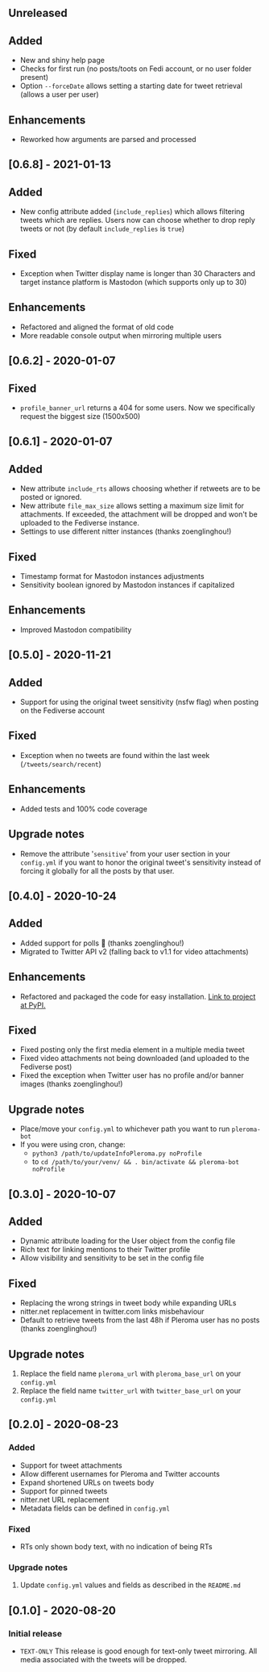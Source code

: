 ## Unreleased

## Added
- New and shiny help page
- Checks for first run (no posts/toots on Fedi account, or no user folder present)
- Option ```--forceDate``` allows setting a starting date for tweet retrieval (allows a user per user)

## Enhancements
- Reworked how arguments are parsed and processed

## [0.6.8] - 2021-01-13

## Added
- New config attribute added (```include_replies```) which allows filtering tweets which are replies. Users now can choose whether to drop reply tweets or not (by default ```include_replies``` is ```true```)

## Fixed
- Exception when Twitter display name is longer than 30 Characters and target instance platform is Mastodon (which supports only up to 30)

## Enhancements
- Refactored and aligned the format of old code
- More readable console output when mirroring multiple users 

## [0.6.2] - 2020-01-07

## Fixed
- ```profile_banner_url``` returns a 404 for some users. Now we specifically request the biggest size (1500x500)

## [0.6.1] - 2020-01-07

## Added

- New attribute ```include_rts``` allows choosing whether if retweets are to be posted or ignored.
- New attribute ```file_max_size``` allows setting a maximum size limit for attachments. If exceeded, the attachment will be dropped and won't be uploaded to the Fediverse instance.
- Settings to use different nitter instances (thanks zoenglinghou!)

## Fixed

- Timestamp format for Mastodon instances adjustments
- Sensitivity boolean ignored by Mastodon instances if capitalized

## Enhancements

- Improved Mastodon compatibility

## [0.5.0] - 2020-11-21
## Added

- Support for using the original tweet sensitivity (nsfw flag) when posting on the Fediverse account

## Fixed

- Exception when no tweets are found within the last week (```/tweets/search/recent```)

## Enhancements

- Added tests and 100% code coverage

## Upgrade notes

- Remove the attribute '```sensitive```' from your user section in your ```config.yml``` if you want to honor the 
original tweet's sensitivity instead of forcing it globally for all the posts by that user.

## [0.4.0] - 2020-10-24
## Added

- Added support for polls 🎉 (thanks zoenglinghou!)
- Migrated to Twitter API v2 (falling back to v1.1 for video attachments)

## Enhancements

- Refactored and packaged the code for easy installation. [Link to project at PyPI.](https://pypi.org/project/pleroma-bot/)

## Fixed

- Fixed posting only the first media element in a multiple media tweet
- Fixed video attachments not being downloaded (and uploaded to the Fediverse post)
- Fixed the exception when Twitter user has no profile and/or banner images (thanks zoenglinghou!)

## Upgrade notes

- Place/move your ```config.yml``` to whichever path you want to run ```pleroma-bot```
- If you were using cron, change:
  - ```python3 /path/to/updateInfoPleroma.py noProfile```
  - to ```cd /path/to/your/venv/ && . bin/activate && pleroma-bot noProfile```

## [0.3.0] - 2020-10-07
## Added

- Dynamic attribute loading for the User object from the config file
- Rich text for linking mentions to their Twitter profile
- Allow visibility and sensitivity to be set in the config file

## Fixed

- Replacing the wrong strings in tweet body while expanding URLs
- nitter.net replacement in twitter.com links misbehaviour
- Default to retrieve tweets from the last 48h if Pleroma user has no posts (thanks zoenglinghou!)

## Upgrade notes
1. Replace the field name ```pleroma_url``` with ```pleroma_base_url``` on your ```config.yml```
2. Replace the field name ```twitter_url``` with ```twitter_base_url``` on your ```config.yml```

## [0.2.0] - 2020-08-23
### Added
- Support for tweet attachments
- Allow different usernames for Pleroma and Twitter accounts
- Expand shortened URLs on tweets body
- Support for pinned tweets
- nitter.net URL replacement
- Metadata fields can be defined in ```config.yml```

### Fixed
- RTs only shown body text, with no indication of being RTs

### Upgrade notes
1. Update ```config.yml``` values and fields as described in the ```README.md```

## [0.1.0] - 2020-08-20
### Initial release 
- ```TEXT-ONLY``` This release is good enough for text-only tweet mirroring. All media associated with the tweets will be dropped.
